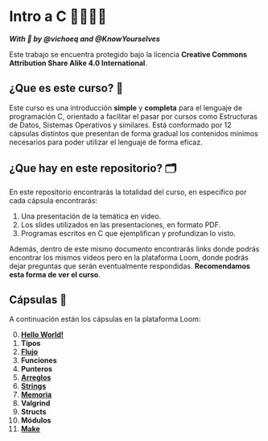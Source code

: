 # Intro a C 👩‍💻👨‍💻

*__With 💜 by @vichoeq and @KnowYourselves__*

Este trabajo se encuentra protegido bajo la licencia **Creative Commons Attribution Share Alike 4.0 International**. 

## ¿Que es este curso? 🤔

Este curso es una introducción **simple** y **completa** para el lenguaje de programación C, orientado a facilitar el pasar por cursos como Estructuras de Datos, Sistemas Operativos y similares. Está conformado por 12 cápsulas distintos que presentan de forma gradual los contenidos mínimos necesarios para poder utilizar el lenguaje de forma eficaz.

## ¿Que hay en este repositorio? 🗂

En este repositorio encontrarás la totalidad del curso, en especifico por cada cápsula encontrarás:
1. Una presentación de la temática en video.
2. Los slides utilizados en las presentaciones, en formato PDF.
3. Programas escritos en C que ejemplifican y profundizan lo visto.

Además, dentro de este mismo documento encontrarás links donde podrás encontrar los mismos videos pero en la plataforma Loom, donde podrás dejar preguntas que serán eventualmente respondidas. **Recomendamos esta forma de ver el curso**.


## Cápsulas 🧾

A continuación están los cápsulas en la plataforma Loom:

0. [**Hello World!**](https://www.loom.com/share/4ca946390da647fdb8ba7fb89e6a5ca1)
2. **Tipos**
3. [**Flujo**](https://www.loom.com/share/103192e770524abc8b6b83446949f167)
4. **Funciones**
5. **Punteros**
6. [**Arreglos**](https://www.loom.com/share/08134a0ba3164f9cabbdd3f8f3e837b6)
7. [**Strings**](https://www.loom.com/share/9ae5919ef6d4442db4aa917cf07ae7b3)
8. [**Memoria**](https://www.loom.com/share/936b6177d19847a6af0b1e18899a6c0a)
9. **Valgrind**
10. **Structs**
11. **Módulos**
12. [**Make**](https://www.loom.com/share/ea4e8acb990942f49c4958426614cb91)
